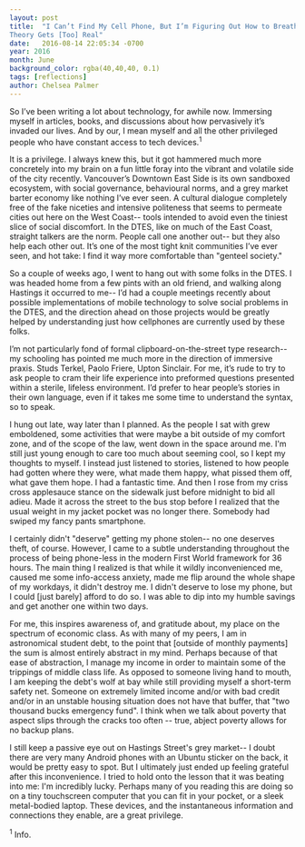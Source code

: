 ```yaml
---
layout: post
title:  "I Can’t Find My Cell Phone, But I’m Figuring Out How to Breathe:
Theory Gets [Too] Real"
date:   2016-08-14 22:05:34 -0700
year: 2016
month: June
background_color: rgba(40,40,40, 0.1)
tags: [reflections]
author: Chelsea Palmer
---
```


So I’ve been writing a lot about technology, for awhile now. Immersing myself in articles, books, and discussions about how pervasively it’s invaded our lives. And by our, I mean myself and all the other privileged people who have constant access to tech devices.<sup>1</sup>

It is a privilege. I always knew this, but it got hammered much more concretely into my brain on a fun little foray into the vibrant and volatile side of the city recently. Vancouver’s Downtown East Side is its own sandboxed ecosystem, with social governance, behavioural norms, and a grey market barter economy like nothing I’ve ever seen. A cultural dialogue completely free of the fake niceties and intensive politeness that seems to permeate cities out here on the West Coast-- tools intended to avoid even the tiniest slice of social discomfort. In the DTES, like on much of the East Coast, straight talkers are the norm. People call one another out-- but they also help each other out. It’s one of the most tight knit communities I’ve ever seen, and hot take: I find it way more comfortable than "genteel society."

So a couple of weeks ago, I went to hang out with some folks in the DTES. I was headed home from a few pints with an old friend, and walking along Hastings it occurred to me-- I’d had a couple meetings recently about possible implementations of mobile technology to solve social problems in the DTES, and the direction ahead on those projects would be greatly helped by understanding just how cellphones are currently used by these folks.

I’m not particularly fond of formal clipboard-on-the-street type research-- my schooling has pointed me much more in the direction of immersive praxis. Studs Terkel, Paolo Friere, Upton Sinclair. For me, it’s rude to try to ask people to cram their life experience into preformed questions presented within a sterile, lifeless environment. I’d prefer to hear people’s stories in their own language, even if it takes me some time to understand the syntax, so to speak.

I hung out late, way later than I planned. As the people I sat with grew emboldened, some activities that  were maybe a bit outside of my comfort zone, and of the scope of the law, went down in the space around me. I'm still just young enough to care too much about seeming cool, so I kept my thoughts to myself. I instead just listened to stories, listened to how people had gotten where they were, what made them happy, what pissed them off, what gave them hope. I had a fantastic time. And then I rose from my criss cross applesauce stance on the sidewalk just before midnight to bid all adieu. Made it across the street to the bus stop before I realized that the usual weight in my jacket pocket was no longer there. Somebody had swiped my fancy pants smartphone.

I certainly didn't "deserve" getting my phone stolen-- no one deserves theft, of course. However, I came to a subtle understanding throughout the process of being phone-less in the modern First World framework for 36 hours. The main thing I realized is that while it wildly inconvenienced me, caused me some info-access anxiety, made me flip around the whole shape of my workdays, it didn't destroy me. I didn't deserve to lose my phone, but I could [just barely] afford to do so. I was able to dip into my humble savings and get another one within two days.

For me, this inspires awareness of, and gratitude about, my place on the spectrum of economic class. As with many of my peers, I am in astronomical student debt, to the point that [outside of monthly payments] the sum is almost entirely abstract in my mind. Perhaps because of that ease of abstraction, I manage my income in order to maintain some of the trippings of middle class life. As opposed to someone living hand to mouth, I am keeping the debt's wolf at bay while still providing myself a short-term safety net. Someone on extremely limited income and/or with bad credit and/or in an unstable housing situation does not have that buffer, that "two thousand bucks emergency fund". I think when we talk about poverty that aspect slips through the cracks too often -- true, abject poverty allows for no backup plans.

I still keep a passive eye out on Hastings Street's grey market-- I doubt there are very many Android phones with an Ubuntu sticker on the back, it would be pretty easy to spot. But I ultimately just ended up feeling grateful after this inconvenience. I tried to hold onto the lesson that it was beating into me: I'm incredibly lucky. Perhaps many of you reading this are doing so on a tiny touchscreen computer that you can fit in your pocket, or a sleek metal-bodied laptop. These devices, and the instantaneous information and connections they enable, are a great privilege.

<sup>1</sup> Info.